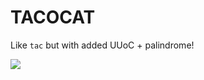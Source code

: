 TACOCAT
=======

Like `tac` but with added UUoC + palindrome!

![](https://zealor.files.wordpress.com/2012/06/tacocat_b_2k_by_2k_orange_bg.png?w=575&h=575)
